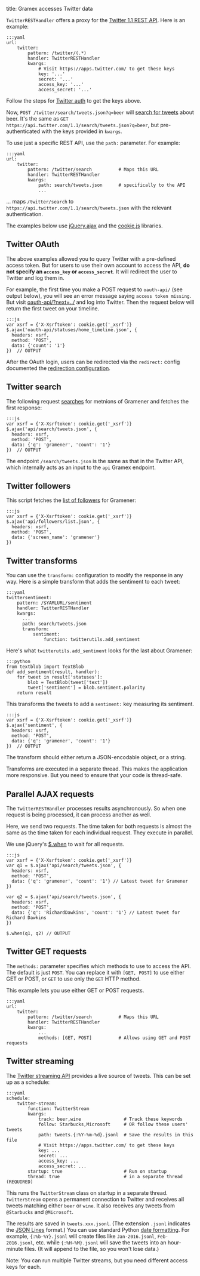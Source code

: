 title: Gramex accesses Twitter data

`TwitterRESTHandler` offers a proxy for the [Twitter 1.1 REST API](https://dev.twitter.com/rest/public). Here is an example:

    :::yaml
    url:
        twitter:
            pattern: /twitter/(.*)
            handler: TwitterRESTHandler
            kwargs:
                # Visit https://apps.twitter.com/ to get these keys
                key: '...'
                secret: '...'
                access_key: '...'
                access_secret: '...'

Follow the steps for [Twitter auth](../auth/#twitter-auth) to get the keys above.

Now, `POST /twitter/search/tweets.json?q=beer` will 
[search for tweets][search-tweets] about beer.
It's the same as `GET https://api.twitter.com/1.1/search/tweets.json?q=beer`,
but pre-authenticated with the keys provided in `kwargs`.

To use just a specific REST API, use the `path:` parameter. For example:

    :::yaml
    url:
        twitter:
            pattern: /twitter/search          # Maps this URL
            handler: TwitterRESTHandler
            kwargs:
                path: search/tweets.json      # specifically to the API 
                ...

... maps `/twitter/search` to `https://api.twitter.com/1.1/search/tweets.json`
with the relevant authentication.

The examples below use [jQuery.ajax][jquery-ajax] and the [cookie.js][cookie.js] libraries.

[jquery-ajax]: http://api.jquery.com/jquery.ajax/
[cookie.js]: https://github.com/florian/cookie.js
[search-tweets]: https://dev.twitter.com/rest/reference/get/search/tweets

<script src="https://cdnjs.cloudflare.com/ajax/libs/cookie.js/1.2.0/cookie.min.js"></script>

## Twitter OAuth

The above examples allowed you to query Twitter with a pre-defined access token.
But for users to use their own account to access the API, **do not specify an
`access_key` or `access_secret`**. It will redirect the user to Twitter and log
them in.

For example, the first time you make a POST request to `oauth-api/` (see output
below), you will see an error message saying `access token missing`. But visit
[oauth-api/?next=../](oauth-api/) and log into Twitter. Then the request below
will return the first tweet on your timeline.

    :::js
    var xsrf = {'X-Xsrftoken': cookie.get('_xsrf')}
    $.ajax('oauth-api/statuses/home_timeline.json', {
      headers: xsrf,
      method: 'POST',
      data: {'count': '1'}
    })  // OUTPUT

After the OAuth login, users can be redirected via the `redirect:` config
documented the [redirection configuration](../config/#redirection).


## Twitter search

The following request [searches](https://dev.twitter.com/rest/reference/get/search/tweets) for metnions of Gramener and fetches the first response:

    :::js
    var xsrf = {'X-Xsrftoken': cookie.get('_xsrf')}
    $.ajax('api/search/tweets.json', {
      headers: xsrf,
      method: 'POST',
      data: {'q': 'gramener', 'count': '1'}
    })  // OUTPUT

The endpoint `/search/tweets.json` is the same as that in the Twitter API, which internally acts as an input to the `api` Gramex endpoint.

## Twitter followers

This script fetches the [list of followers](https://dev.twitter.com/rest/reference/get/followers/list) for Gramener:

    :::js
    var xsrf = {'X-Xsrftoken': cookie.get('_xsrf')}
    $.ajax('api/followers/list.json', {
      headers: xsrf,
      method: 'POST',
      data: {'screen_name': 'gramener'}
    })

## Twitter transforms

You can use the `transform:` configuration to modify the response in any way. Here is a simple transform that adds the sentiment to each tweet:

    :::yaml
    twittersentiment:
        pattern: /$YAMLURL/sentiment
        handler: TwitterRESTHandler
        kwargs:
          ...
          path: search/tweets.json
          transform:
              sentiment: 
                  function: twitterutils.add_sentiment

Here's what `twitterutils.add_sentiment` looks for the last about Gramener:

    :::python
    from textblob import TextBlob
    def add_sentiment(result, handler):
        for tweet in result['statuses']:
            blob = TextBlob(tweet['text'])
            tweet['sentiment'] = blob.sentiment.polarity
        return result

This transforms the tweets to add a `sentiment:` key measuring its sentiment.

    :::js
    var xsrf = {'X-Xsrftoken': cookie.get('_xsrf')}
    $.ajax('sentiment', {
      headers: xsrf,
      method: 'POST',
      data: {'q': 'gramener', 'count': '1'}
    })  // OUTPUT

The transform should either return a JSON-encodable object, or a string.

Transforms are executed in a separate thread. This makes the application more responsive. But you need to ensure that your code is thread-safe.


## Parallel AJAX requests

The `TwitterRESTHandler` processes results asynchronously. So when one request
is being processed, it can process another as well.

Here, we send two requests. The time taken for both requests is almost the same
as the time taken for each individual request. They execute in parallel.

We use jQuery's [$.when](http://api.jquery.com/jQuery.when/) to wait for all
requests.

    :::js
    var xsrf = {'X-Xsrftoken': cookie.get('_xsrf')}
    var q1 = $.ajax('api/search/tweets.json', {
      headers: xsrf,
      method: 'POST',
      data: {'q': 'gramener', 'count': '1'} // Latest tweet for Gramener
    })

    var q2 = $.ajax('api/search/tweets.json', {
      headers: xsrf,
      method: 'POST',
      data: {'q': 'RichardDawkins', 'count': '1'} // Latest tweet for Richard Dawkins
    })

    $.when(q1, q2) // OUTPUT

## Twitter GET requests

The `methods:` parameter specifies which methods to use to access the API. The
default is just `POST`. You can replace it with `[GET, POST]` to use either
GET or POST, or `GET` to use only the `GET` HTTP method.

This example lets you use either GET or POST requests.

    :::yaml
    url:
        twitter:
            pattern: /twitter/search          # Maps this URL
            handler: TwitterRESTHandler
            kwargs:
                ...
                methods: [GET, POST]          # Allows using GET and POST requests

## Twitter streaming

The [Twitter streaming API](https://dev.twitter.com/streaming/overview) provides
a live source of tweets. This can be set up as a schedule:

    :::yaml
    schedule:
        twitter-stream:
            function: TwitterStream
            kwargs:
                track: beer,wine                # Track these keywords
                follow: Starbucks,Microsoft     # OR follow these users' tweets
                path: tweets.{:%Y-%m-%d}.jsonl  # Save the results in this file
                # Visit https://apps.twitter.com/ to get these keys
                key: ...
                secret: ...
                access_key: ...
                access_secret: ...
            startup: true                       # Run on startup
            thread: true                        # in a separate thread (REQUIRED)

This runs the `TwitterStream` class on startup in a separate thread.
`TwitterStream` opens a permanent connection to Twitter and receives all tweets
matching either `beer` or `wine`. It also receives any tweets from `@Starbucks`
and `@Microsoft`.

The results are saved in `tweets.xxx.jsonl`. (The extension `.jsonl` indicates
the [JSON Lines](http://jsonlines.org/) format.) You can use standard Python
[date formatting](http://strftime.org/). For example, `{:%b-%Y}.jsonl` will
create files like `Jan-2016.jsonl`, `Feb-2016.jsonl`, etc. while `{:%H-%M}.jsonl`
will save the tweets into an hour-minute files. (It will append to the file, so
you won't lose data.)

Note: You can run multiple Twitter streams, but you need different access keys
for each.


<script>
var xsrf = {'X-Xsrftoken': cookie.get('_xsrf')}
var pre = [].slice.call(document.querySelectorAll('pre'))

function condense(result) {
  var field = [].concat(result)[0]
  field = field.statuses ? field.statuses[0] : field
  if (!field || !field.user)
    return result
  result = {
    'id_str'      : field.id_str,
    'created_at'  : field.created_at,
    'text'        : field.text,
    'user'        : {
        'name'      : field.user ? field.user.name : '',
        'time_zone' : field.user ? field.user.time_zone : '',
        '...'       : '...'
    },
    '...'         : '...'
  }
  if ('sentiment' in field)
    result.sentiment = field.sentiment
  return result
}


function replace(e, regex, text) {
    e.innerHTML = e.innerHTML.replace(regex, 
      '<p style="color: #ccc">// OUTPUT</p><p>' + text + '</p>')
}

function next() {
  var output_regex = /\/\/ OUTPUT/,
      element = pre.shift(),
      text = element.textContent

  // Behind the scenes, use GET instead of POST because we want to cache the requests.
  // But only for /api/, not for /oauth-api/
  if (!text.match(/oauth-api/))
    text = text.replace(/method: 'POST'/ig, "method: 'GET'")

  if (text.match(output_regex))
    if (text.match(/\$.when/)) {
      // Use GET to evaluate, since it can be cached
      eval(text).then(function(res1, res2) {
        var result = []
        for (var r of [res1, res2])
          result.push(condense(r))
        replace(element, output_regex, JSON.stringify(result, null, 2))
      })
    }
    else if (text.match(/\$.ajax/)) {
      eval(text).always(function(result) {
        replace(element, output_regex, JSON.stringify(condense(result), null, 2))
      })
    }
  if (pre.length > 0) { next() }
}
next()
</script>
